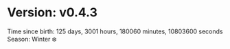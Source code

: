 # Version: v0.4.3
Time since birth: 125 days, 3001 hours, 180060 minutes, 10803600 seconds
Season: Winter ❄️
